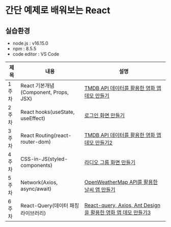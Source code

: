 # 간단 예제로 배워보는 React 

## 실습환경 
- node.js : v16.15.0
- npm : 8.5.5
- code editor : VS Code

|제목|내용|설명|
|------|---|---|
|1주차|React 기본개념(Component, Props, JSX)|[TMDB API 데이터를 활용한 영화 앱 데모 만들기](https://github.com/Boin-Kau/learn-react-with-simple-demo/tree/main/react-basic-demo)|
|2주차|React hooks(useState, useEffect)|[로그인 화면 만들기](https://github.com/Boin-Kau/learn-react-with-simple-demo/tree/main/react-hooks-demo)|
|3주차|React Routing(react-router-dom)|[TMDB API 데이터를 활용한 영화 앱 데모 만들기2](https://github.com/Boin-Kau/learn-react-with-simple-demo/tree/main/react-routing-demo)|
|4주차|CSS-in-JS(styled-components)|[라디오 그룹 화면 만들기](https://github.com/Boin-Kau/learn-react-with-simple-demo/tree/main/react-radio-group-demo)|
|5주차|Network(Axios, async/await)|[OpenWeatherMap API를 활용한 날씨 앱 만들기](https://github.com/Boin-Kau/learn-react-with-simple-demo/tree/main/react-js-network-demo)|
|6주차|React-Query(데이터 패칭 라이브러리)|[React-query, Axios, Ant Design을 활용한 영화 앱 데모 만들기3](https://github.com/Boin-Kau/learn-react-with-simple-demo/tree/main/react-query-demo)|
